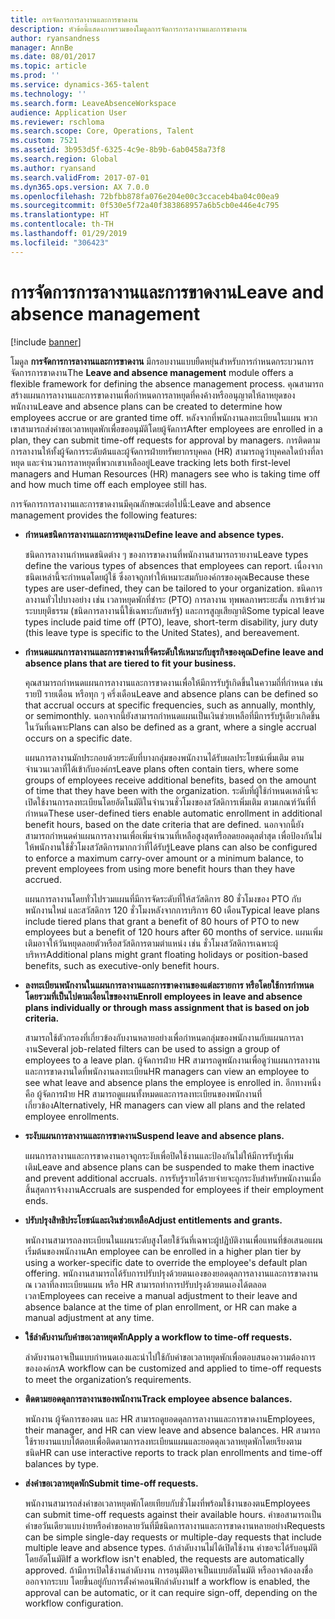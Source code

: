 ```yaml
---
title: การจัดการการลางานและการขาดงาน
description: หัวข้อนี้แสดงภาพรวมของโมดูลการจัดการการลางานและการขาดงาน
author: ryansandness
manager: AnnBe
ms.date: 08/01/2017
ms.topic: article
ms.prod: ''
ms.service: dynamics-365-talent
ms.technology: ''
ms.search.form: LeaveAbsenceWorkspace
audience: Application User
ms.reviewer: rschloma
ms.search.scope: Core, Operations, Talent
ms.custom: 7521
ms.assetid: 3b953d5f-6325-4c9e-8b9b-6ab0458a73f8
ms.search.region: Global
ms.author: ryansand
ms.search.validFrom: 2017-07-01
ms.dyn365.ops.version: AX 7.0.0
ms.openlocfilehash: 72bfbb878fa076e204e00c3ccaceb4ba04c00ea9
ms.sourcegitcommit: 0f530e5f72a40f383868957a6b5cb0e446e4c795
ms.translationtype: HT
ms.contentlocale: th-TH
ms.lasthandoff: 01/29/2019
ms.locfileid: "306423"
---
```

# <a name="leave-and-absence-management"></a><span data-ttu-id="d6d9a-103">การจัดการการลางานและการขาดงาน</span><span class="sxs-lookup"><span data-stu-id="d6d9a-103">Leave and absence management</span></span>

[!include [banner](includes/banner.md)]

<span data-ttu-id="d6d9a-104">โมดูล **การจัดการการลางานและการขาดงาน** มีกรอบงานแบบยืดหยุ่นสำหรับการกำหนดกระบวนการจัดการการขาดงาน</span><span class="sxs-lookup"><span data-stu-id="d6d9a-104">The **Leave and absence management** module offers a flexible framework for defining the absence management process.</span></span> <span data-ttu-id="d6d9a-105">คุณสามารถสร้างแผนการลางานและการขาดงานเพื่อกำหนดการลาหยุดที่คงค้างหรืออนุญาตให้ลาหยุดของพนักงาน</span><span class="sxs-lookup"><span data-stu-id="d6d9a-105">Leave and absence plans can be created to determine how employees accrue or are granted time off.</span></span> <span data-ttu-id="d6d9a-106">หลังจากที่พนักงานลงทะเบียนในแผน พวกเขาสามารถส่งคำขอเวลาหยุดพักเพื่อขออนุมัติโดยผู้จัดการ</span><span class="sxs-lookup"><span data-stu-id="d6d9a-106">After employees are enrolled in a plan, they can submit time-off requests for approval by managers.</span></span> <span data-ttu-id="d6d9a-107">การติดตามการลางานให้ทั้งผู้จัดการระดับต้นและผู้จัดการฝ่ายทรัพยากรบุคคล (HR) สามารถดูว่าบุคคลใดบ้างที่ลาหยุด และจำนวนการลาหยุดที่พวกเขาเหลืออยู่</span><span class="sxs-lookup"><span data-stu-id="d6d9a-107">Leave tracking lets both first-level managers and Human Resources (HR) managers see who is taking time off and how much time off each employee still has.</span></span>  

<span data-ttu-id="d6d9a-108">การจัดการการลางานและการขาดงานมีคุณลักษณะต่อไปนี้:</span><span class="sxs-lookup"><span data-stu-id="d6d9a-108">Leave and absence management provides the following features:</span></span> 

- <span data-ttu-id="d6d9a-109">**กำหนดชนิดการลางานและการหยุดงาน**</span><span class="sxs-lookup"><span data-stu-id="d6d9a-109">**Define leave and absence types.**</span></span>

    <span data-ttu-id="d6d9a-110">ชนิดการลางานกำหนดชนิดต่าง ๆ ของการขาดงานที่พนักงานสามารถรายงาน</span><span class="sxs-lookup"><span data-stu-id="d6d9a-110">Leave types define the various types of absences that employees can report.</span></span> <span data-ttu-id="d6d9a-111">เนื่องจากชนิดเหล่านี้จะกำหนดโดยผู้ใช้ ซึ่งอาจถูกทำให้เหมาะสมกับองค์กรของคุณ</span><span class="sxs-lookup"><span data-stu-id="d6d9a-111">Because these types are user-defined, they can be tailored to your organization.</span></span> <span data-ttu-id="d6d9a-112">ชนิดการลางานทั่วไปบางอย่าง เช่น เวลาหยุดพักที่ชำระ (PTO) การลางาน ทุพพลภาพระยะสั้น การเข้าร่วมระบบยุติธรรม (ชนิดการลางานนี้ใช้เฉพาะกับสหรัฐ) และการสูญเสียญาติ</span><span class="sxs-lookup"><span data-stu-id="d6d9a-112">Some typical leave types include paid time off (PTO), leave, short-term disability, jury duty (this leave type is specific to the United States), and bereavement.</span></span> 

- <span data-ttu-id="d6d9a-113">**กำหนดแผนการลางานและการขาดงานที่จัดระดับให้เหมาะกับธุรกิจของคุณ**</span><span class="sxs-lookup"><span data-stu-id="d6d9a-113">**Define leave and absence plans that are tiered to fit your business.**</span></span>

    <span data-ttu-id="d6d9a-114">คุณสามารถกำหนดแผนการลางานและการขาดงานเพื่อให้มีการรับรู้เกิดขึ้นในความถี่ที่กำหนด เช่น รายปี รายเดือน หรือทุก ๆ ครึ่งเดือน</span><span class="sxs-lookup"><span data-stu-id="d6d9a-114">Leave and absence plans can be defined so that accrual occurs at specific frequencies, such as annually, monthly, or semimonthly.</span></span> <span data-ttu-id="d6d9a-115">นอกจากนี้ยังสามารถกำหนดแผนเป็นเงินช่วยเหลือที่มีการรับรู้เดียวเกิดขึ้นในวันที่เฉพาะ</span><span class="sxs-lookup"><span data-stu-id="d6d9a-115">Plans can also be defined as a grant, where a single accrual occurs on a specific date.</span></span> 

    <span data-ttu-id="d6d9a-116">แผนการลางานมักประกอบด้วยระดับที่บางกลุ่มของพนักงานได้รับผลประโยชน์เพิ่มเติม ตามจำนวนเวลาที่ได้เข้ากับองค์กร</span><span class="sxs-lookup"><span data-stu-id="d6d9a-116">Leave plans often contain tiers, where some groups of employees receive additional benefits, based on the amount of time that they have been with the organization.</span></span> <span data-ttu-id="d6d9a-117">ระดับที่ผู้ใช้กำหนดเหล่านี้จะเปิดใช้งานการลงทะเบียนโดยอัตโนมัติในจำนวนชั่วโมงของสวัสดิการเพิ่มเติม ตามเกณฑ์วันที่ที่กำหนด</span><span class="sxs-lookup"><span data-stu-id="d6d9a-117">These user-defined tiers enable automatic enrollment in additional benefit hours, based on the date criteria that are defined.</span></span> <span data-ttu-id="d6d9a-118">นอกจากนี้ยังสามารถกำหนดค่าแผนการลางานเพื่อเพิ่มจำนวนที่เหลือสูงสุดหรือลดยอดดุลต่ำสุด เพื่อป้องกันไม่ให้พนักงานใช้ชั่วโมงสวัสดิการมากกว่าที่ได้รับรู้</span><span class="sxs-lookup"><span data-stu-id="d6d9a-118">Leave plans can also be configured to enforce a maximum carry-over amount or a minimum balance, to prevent employees from using more benefit hours than they have accrued.</span></span> 

    <span data-ttu-id="d6d9a-119">แผนการลางานโดยทั่วไปรวมแผนที่มีการจัดระดับที่ให้สวัสดิการ 80 ชั่วโมงของ PTO กับพนักงานใหม่ และสวัสดิการ 120 ชั่วโมงหลังจากการบริการ 60 เดือน</span><span class="sxs-lookup"><span data-stu-id="d6d9a-119">Typical leave plans include tiered plans that grant a benefit of 80 hours of PTO to new employees but a benefit of 120 hours after 60 months of service.</span></span> <span data-ttu-id="d6d9a-120">แผนเพิ่มเติมอาจให้วันหยุดลอยตัวหรือสวัสดิการตามตำแหน่ง เช่น ชั่วโมงสวัสดิการเฉพาะผู้บริหาร</span><span class="sxs-lookup"><span data-stu-id="d6d9a-120">Additional plans might grant floating holidays or position-based benefits, such as executive-only benefit hours.</span></span>

- <span data-ttu-id="d6d9a-121">**ลงทะเบียนพนักงานในแผนการลางานและการขาดงานของแต่ละรายการ หรือโดยใช้การกำหนดโดยรวมที่เป็นไปตามเงื่อนไขของงาน**</span><span class="sxs-lookup"><span data-stu-id="d6d9a-121">**Enroll employees in leave and absence plans individually or through mass assignment that is based on job criteria.**</span></span>

    <span data-ttu-id="d6d9a-122">สามารถใช้ตัวกรองที่เกี่ยวข้องกับงานหลายอย่างเพื่อกำหนดกลุ่มของพนักงานกับแผนการลางาน</span><span class="sxs-lookup"><span data-stu-id="d6d9a-122">Several job-related filters can be used to assign a group of employees to a leave plan.</span></span> <span data-ttu-id="d6d9a-123">ผู้จัดการฝ่าย HR สามารถดูพนักงานเพื่อดูว่าแผนการลางานและการขาดงานใดที่พนักงานลงทะเบียน</span><span class="sxs-lookup"><span data-stu-id="d6d9a-123">HR managers can view an employee to see what leave and absence plans the employee is enrolled in.</span></span> <span data-ttu-id="d6d9a-124">อีกทางหนึ่งคือ ผู้จัดการฝ่าย HR สามารถดูแผนทั้งหมดและการลงทะเบียนของพนักงานที่เกี่ยวข้อง</span><span class="sxs-lookup"><span data-stu-id="d6d9a-124">Alternatively, HR managers can view all plans and the related employee enrollments.</span></span>

- <span data-ttu-id="d6d9a-125">**ระงับแผนการลางานและการขาดงาน**</span><span class="sxs-lookup"><span data-stu-id="d6d9a-125">**Suspend leave and absence plans.**</span></span>

    <span data-ttu-id="d6d9a-126">แผนการลางานและการขาดงานอาจถูกระงับเพื่อปิดใช้งานและป้องกันไม่ให้มีการรับรู้เพิ่มเติม</span><span class="sxs-lookup"><span data-stu-id="d6d9a-126">Leave and absence plans can be suspended to make them inactive and prevent additional accruals.</span></span> <span data-ttu-id="d6d9a-127">การรับรู้รายได้รายจ่ายจะถูกระงับสำหรับพนักงานเมื่อสิ้นสุดการจ้างงาน</span><span class="sxs-lookup"><span data-stu-id="d6d9a-127">Accruals are suspended for employees if their employment ends.</span></span>  

- <span data-ttu-id="d6d9a-128">**ปรับปรุงสิทธิประโยชน์และเงินช่วยเหลือ**</span><span class="sxs-lookup"><span data-stu-id="d6d9a-128">**Adjust entitlements and grants.**</span></span>

    <span data-ttu-id="d6d9a-129">พนักงานสามารถลงทะเบียนในแผนระดับสูงโดยใช้วันที่เฉพาะผู้ปฏิบัติงานเพื่อแทนที่ข้อเสนอแผนเริ่มต้นของพนักงาน</span><span class="sxs-lookup"><span data-stu-id="d6d9a-129">An employee can be enrolled in a higher plan tier by using a worker-specific date to override the employee's default plan offering.</span></span> <span data-ttu-id="d6d9a-130">พนักงานสามารถได้รับการปรับปรุงด้วยตนเองของยอดดุลการลางานและการขาดงาน ณ เวลาที่ลงทะเบียนแผน หรือ HR สามารถทำการปรับปรุงด้วยตนเองได้ตลอดเวลา</span><span class="sxs-lookup"><span data-stu-id="d6d9a-130">Employees can receive a manual adjustment to their leave and absence balance at the time of plan enrollment, or HR can make a manual adjustment at any time.</span></span> 

- <span data-ttu-id="d6d9a-131">**ใช้ลำดับงานกับคำขอเวลาหยุดพัก**</span><span class="sxs-lookup"><span data-stu-id="d6d9a-131">**Apply a workflow to time-off requests.**</span></span>

     <span data-ttu-id="d6d9a-132">ลำดับงานอาจเป็นแบบกำหนดเองและนำไปใช้กับคำขอเวลาหยุดพักเพื่อตอบสนองความต้องการขององค์กร</span><span class="sxs-lookup"><span data-stu-id="d6d9a-132">A workflow can be customized and applied to time-off requests to meet the organization’s requirements.</span></span>  

- <span data-ttu-id="d6d9a-133">**ติดตามยอดดุลการลางานของพนักงาน**</span><span class="sxs-lookup"><span data-stu-id="d6d9a-133">**Track employee absence balances.**</span></span>

    <span data-ttu-id="d6d9a-134">พนักงาน ผู้จัดการของตน และ HR สามารถดูยอดดุลการลางานและการขาดงาน</span><span class="sxs-lookup"><span data-stu-id="d6d9a-134">Employees, their manager, and HR can view leave and absence balances.</span></span> <span data-ttu-id="d6d9a-135">HR สามารถใช้รายงานแบบโต้ตอบเพื่อติดตามการลงทะเบียนแผนและยอดดุลเวลาหยุดพักโดยเรียงตามชนิด</span><span class="sxs-lookup"><span data-stu-id="d6d9a-135">HR can use interactive reports to track plan enrollments and time-off balances by type.</span></span> 

- <span data-ttu-id="d6d9a-136">**ส่งคำขอเวลาหยุดพัก**</span><span class="sxs-lookup"><span data-stu-id="d6d9a-136">**Submit time-off requests.**</span></span>

    <span data-ttu-id="d6d9a-137">พนักงานสามารถส่งคำขอเวลาหยุดพักโดยเทียบกับชั่วโมงที่พร้อมใช้งานของตน</span><span class="sxs-lookup"><span data-stu-id="d6d9a-137">Employees can submit time-off requests against their available hours.</span></span> <span data-ttu-id="d6d9a-138">คำขอสามารถเป็นคำขอวันเดียวแบบง่ายหรือคำขอหลายวันที่มีชนิดการลางานและการขาดงานหลายอย่าง</span><span class="sxs-lookup"><span data-stu-id="d6d9a-138">Requests can be simple single-day requests or multiple-day requests that include multiple leave and absence types.</span></span> <span data-ttu-id="d6d9a-139">ถ้าลำดับงานไม่ได้เปิดใช้งาน คำขอจะได้รับอนุมัติโดยอัตโนมัติ</span><span class="sxs-lookup"><span data-stu-id="d6d9a-139">If a workflow isn't enabled, the requests are automatically approved.</span></span> <span data-ttu-id="d6d9a-140">ถ้ามีการเปิดใช้งานลำดับงาน การอนุมัติอาจเป็นแบบอัตโนมัติ หรืออาจต้องลงชื่อออกจากระบบ โดยขึ้นอยู่กับการตั้งค่าคอนฟิกลำดับงาน</span><span class="sxs-lookup"><span data-stu-id="d6d9a-140">If a workflow is enabled, the approval can be automatic, or it can require sign-off, depending on the workflow configuration.</span></span>
